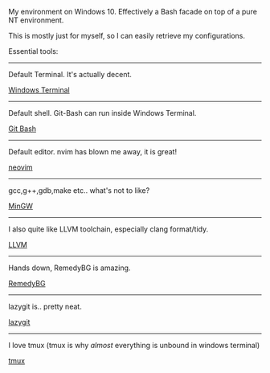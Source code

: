 My environment on Windows 10.
Effectively a Bash facade on top of a pure NT environment.

This is mostly just for myself, so I can easily retrieve my configurations.

Essential tools:

----

Default Terminal. It's actually decent.

[Windows Terminal](https://github.com/microsoft/terminal)

----

Default shell. Git-Bash can run inside Windows Terminal.

[Git Bash](https://gitforwindows.org/)

----

Default editor. nvim has blown me away, it is great!

[neovim](https://neovim.io/)

----

gcc,g++,gdb,make etc.. what's not to like?

[MinGW](https://github.com/niXman/mingw-builds-binaries/releases)

----

I also quite like LLVM toolchain, especially clang format/tidy.

[LLVM](https://llvm.org/)

----

Hands down, RemedyBG is amazing.

[RemedyBG](https://remedybg.itch.io/remedybg)

----

lazygit is.. pretty neat.

[lazygit](https://github.com/jesseduffield/lazygit)

----

I love tmux (tmux is why *almost* everything is unbound in windows terminal)

[tmux](https://github.com/tmux/tmux/wiki)
